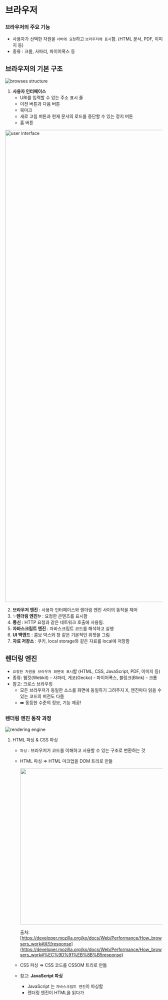 # 브라우저

### 브라우저의 주요 기능

- 사용자가 선택한 자원을 `서버에 요청`하고 `브라우저에 표시`함. (HTML 문서, PDF, 이미지 등)
- 종류 : 크롬, 사파리, 파이어폭스 등

## 브라우저의 기본 구조
![browses structure](https://github.com/LeeDahee23/Study/assets/82389864/2d9071da-5020-419f-8570-a765436855ab)

1.  **사용자 인터페이스**
    - URI를 입력할 수 있는 주소 표시 줄
    - 이전 버튼과 다음 버튼
    - 북마크
    - 새로 고침 버튼과 현재 문서의 로드를 중단할 수 있는 정지 버튼
    - 홈 버튼
 
<img width="1511" alt="user interface" src="https://github.com/LeeDahee23/Study/assets/82389864/97f935c4-1209-4169-90b8-aa54b0606918">


2. **브라우저 엔진** : 사용자 인터페이스와 렌더링 엔진 사이의 동작을 제어
3. ✨**렌더링 엔진✨** : 요청한 콘텐츠를 표시함
4. **통신** : HTTP 요청과 같은 네트워크 호출에 사용됨. 
5. **자바스크립트 엔진** : 자바스크립트 코드를 해석하고 실행
6. **UI 백엔드** : 콤보 박스와 창 같은 기본적인 위젯을 그림
7. **자료 저장소** : 쿠키, local storage와 같은 자료를 local에 저장함

## 렌더링 엔진

- `요청한 자원을 브라우저 화면에 표시`함 (HTML, CSS, JavaScript, PDF, 이미지 등)
- 종류: 웹킷(Webkit) - 사파리, 게코(Gecko) - 파이어폭스, 블링크(Blink) - 크롬
- 참고: 크로스 브라우징
    - 모든 브라우저가 동일한 소스를 화면에 동일하기 그려주지 X, 엔진마다 읽을 수 있는 코드의 버전도 다름
    - ➡️ 동등한 수준의 정보, 기능 제공!

### 렌더링 엔진 동작 과정

![rendering engine](https://github.com/LeeDahee23/Study/assets/82389864/09e17444-35fe-48a8-892d-71ae491fc4a0)


1. HTML 파싱 & CSS 파싱
    - `파싱` : 브라우저가 코드를 이해하고 사용할 수 있는 구조로 변환하는 것
    - HTML 파싱 ⇒ HTML 마크업을 DOM 트리로 만듦

        <img src="https://github.com/LeeDahee23/Study/assets/82389864/738732f8-9fd3-4bd2-a708-00fbf21d0d92" width="500" />
      
        출처: [https://developer.mozilla.org/ko/docs/Web/Performance/How_browsers_work#응답response](https://developer.mozilla.org/ko/docs/Web/Performance/How_browsers_work#%EC%9D%91%EB%8B%B5response)
        
    - CSS 파싱 ⇒ CSS 코드를 CSSOM 트리로 만듦
    - 참고: **JavaScript 파싱**
        - JavaScript 는 `자바스크립트 엔진`이 파싱함
        - 렌더링 엔진이 HTML을 읽다가 **<script> 태그를 읽으면** `DOM 생성을 일시 중지`, `제어권을 자바스크립트 엔진에게 넘김`
        - 자바스크립트 파싱이 끝나 렌더링 엔진으로 다시 제어권을 넘기면 **DOM 생성을 이어나감**
        - 생성되지 않은 DOM을 조작한다면 에러가 발생할 수 있음 
        ⇒ <body> 요소 아래에 <script> 를 두거나 
        ⇒ DOM 생성이 완료된 시점에 자바스크립트 실행하게 함(defer 속성).

2. 렌더 트리 구축
    - 렌더트리 : `DOM과 CSSOM을 결합`한 것, 보여지는 요소만 나타냄 (display: none 같이 안보이는 것은 제외시킴)
3. 렌더 트리 배치(Layout or Reflow)
    - 뷰포트 내에서 렌더 트리의 노드가 정확한 `위치와 크기`를 계산, px 단위로 변환
    - **Layout** : 처음 노드의 사이즈와 위치가 결정되는 것
    - **Reflow** : 이후에 노드의 크기와 위치를 다시 계산하는 것
4. 렌더 트리 그리기(Paint)
    1. 브라우저 화면에 UI가 나타나게 됨
    2. Layout 단계에서 계산된 각 박스를 실제 화면의 픽셀로 변환
- **Reflow 와 Repaint**
    - **Reflow** : 특정 이벤트나 액션에 따라 HTML 요소의 크기나 위치 등의 레이아웃 수치가 변하면 해당 요소의 영향을 받는 자식노드, 부모 노드들을 포함해 Layout 과정을 다시 수행하는 것
    - **Repaint** : Reflow된 렌더 트리를 다시 화면에 그려줌
    - 만약 HTML 요소의 크기나 위치가 변하면, Reflow → Repaint
    - `Reflow 과정을 최소화` 하는 것이 성능에 좋음!

## Google.com 을 쳤을 때 일어나는 일

```
⏰ 사전 정보

1. IP 주소(IP Address) : 컴퓨터의 주소 (ex. 192.168.0.1)
2. 도메인 주소(Domain Address) : 기억하고 입력하기 쉽도록 문자(영문, 한들 등)로 만든 인터넷 주소
3. DNS(Domain Name Server) : IP 주소 ↔ 도메인 주소
    - 웹 브라우저에 URL을 입력하면, 도메인 이름에 해당하는 IP 주소를 DNS에 요청, DNS는 IP주소를 응답
```

1. 탐색 (Navigation)
   1. DNS 조회
        - 해당 페이지의 자원이 어디에 위치하는지 찾기
        - https://google.com 을 탐색한다면 HTML 페이지는 IP 주소가 93.184.216.34 와 같은 서버에 위치하고 있음
   2. TCP 핸드셰이크 (TCP Handshake) : 브라우저 - 서버 연결
   3. TLS 협상 (TLS Negotiation)
        - HTTPS를 이용하기 위해서 필요한 또 다른 핸드셰이크
        - 통신 암호화에 쓰일 암호를 결정, 서버 확인, 실제 데이터 전송 전에 안전한 연결이 이뤄지도록 함.
2. 응답 (Response)
    1. 웹 서버와 연결이 끝나면, 브라우저는 초기 HTTP GET Request를 보냄. 대체로 HTML 파일을 요청
    2. 서버는 요청을 받고, 관련 응답 헤더와 HTML 내용을 응답
3. 파싱
    1. 브라우저가 네트워크를 통해 받은 데이터를 DOM이나 CSSOM으로 바꾸는 단계
4. 렌더 (Render)
    - 렌더 트리 합성 : CSSOM과 DOM 트리는 렌더 트리로 합성
    - Layout
    - Paint
    

### 참고

[https://velog.io/@thyoondev/웹-브라우저의-동작원리를-알아보자#브라우저의-기본-구조](https://velog.io/@thyoondev/%EC%9B%B9-%EB%B8%8C%EB%9D%BC%EC%9A%B0%EC%A0%80%EC%9D%98-%EB%8F%99%EC%9E%91%EC%9B%90%EB%A6%AC%EB%A5%BC-%EC%95%8C%EC%95%84%EB%B3%B4%EC%9E%90#%EB%B8%8C%EB%9D%BC%EC%9A%B0%EC%A0%80%EC%9D%98-%EA%B8%B0%EB%B3%B8-%EA%B5%AC%EC%A1%B0)

https://d2.naver.com/helloworld/59361

[https://developer.mozilla.org/ko/docs/Web/Performance/How_browsers_work#응답response](https://developer.mozilla.org/ko/docs/Web/Performance/How_browsers_work#%EC%9D%91%EB%8B%B5response)

[https://inpa.tistory.com/entry/백엔드-로드맵-🌐-브라우저와-동작-원리](https://inpa.tistory.com/entry/%EB%B0%B1%EC%97%94%EB%93%9C-%EB%A1%9C%EB%93%9C%EB%A7%B5-%F0%9F%8C%90-%EB%B8%8C%EB%9D%BC%EC%9A%B0%EC%A0%80%EC%99%80-%EB%8F%99%EC%9E%91-%EC%9B%90%EB%A6%AC)
